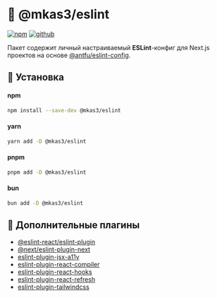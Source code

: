 # 🍄 @mkas3/eslint

[![npm](https://mkas3.ru/api/files/images/npm-badge-mediu/npm_HKe9dlZYA2.svg)](https://www.npmjs.com/package/@mkas3/eslint) [![github](https://mkas3.ru/api/files/images/github-badge-md/github_SaJnOtQDXg.svg)](https://github.com/mkas3/eslint)

Пакет содержит личный настраиваемый **ESLint**-конфиг для Next.js проектов на основе [@antfu/eslint-config](https://www.npmjs.com/package/@antfu/eslint-config).

## 🚀 Установка

#### npm
```bash
npm install --save-dev @mkas3/eslint
```

#### yarn
```bash
yarn add -D @mkas3/eslint
```

#### pnpm
```bash
pnpm add -D @mkas3/eslint
```

#### bun
```bash
bun add -D @mkas3/eslint
```

## 🔬 Дополнительные плагины

- [@eslint-react/eslint-plugin](https://www.npmjs.com/package/@eslint-react/eslint-plugin)
- [@next/eslint-plugin-next](https://www.npmjs.com/package/@next/eslint-plugin-next)
- [eslint-plugin-jsx-a11y](https://www.npmjs.com/package/eslint-plugin-jsx-a11y)
- [eslint-plugin-react-compiler](https://www.npmjs.com/package/eslint-plugin-react-compiler)
- [eslint-plugin-react-hooks](https://www.npmjs.com/package/eslint-plugin-react-hooks)
- [eslint-plugin-react-refresh](https://www.npmjs.com/package/eslint-plugin-react-refresh)
- [eslint-plugin-tailwindcss](https://www.npmjs.com/package/eslint-plugin-tailwindcss)
